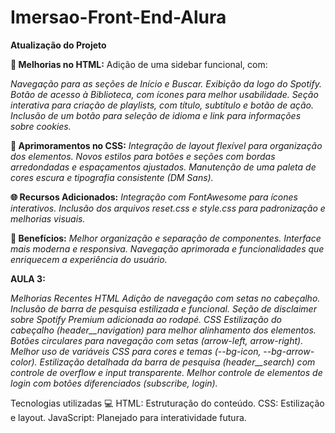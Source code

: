 # Imersao-Front-End-Alura

**Atualização do Projeto**

**🔧 Melhorias no HTML:**
Adição de uma sidebar funcional, com:

*Navegação para as seções de Início e Buscar.
Exibição da logo do Spotify.
Botão de acesso à Biblioteca, com ícones para melhor usabilidade.
Seção interativa para criação de playlists, com título, subtítulo e botão de ação.
Inclusão de um botão para seleção de idioma e link para informações sobre cookies.*


**🎨 Aprimoramentos no CSS:**
*Integração de layout flexível para organização dos elementos.
Novos estilos para botões e seções com bordas arredondadas e espaçamentos ajustados.
Manutenção de uma paleta de cores escura e tipografia consistente (DM Sans).*


**🌐 Recursos Adicionados:**
*Integração com FontAwesome para ícones interativos.
Inclusão dos arquivos reset.css e style.css para padronização e melhorias visuais.*


**🚀 Benefícios:**
*Melhor organização e separação de componentes.
Interface mais moderna e responsiva.
Navegação aprimorada e funcionalidades que enriquecem a experiência do usuário.*



**AULA 3:**

*Melhorias Recentes
HTML
Adição de navegação com setas no cabeçalho.
Inclusão de barra de pesquisa estilizada e funcional.
Seção de disclaimer sobre Spotify Premium adicionada ao rodapé.
CSS
Estilização do cabeçalho (header__navigation) para melhor alinhamento dos elementos.
Botões circulares para navegação com setas (arrow-left, arrow-right).
Melhor uso de variáveis CSS para cores e temas (--bg-icon, --bg-arrow-color).
Estilização detalhada da barra de pesquisa (header__search) com controle de overflow e input transparente.
Melhor controle de elementos de login com botões diferenciados (subscribe, login).*

Tecnologias utilizadas 💻
HTML: Estruturação do conteúdo.
CSS: Estilização e layout.
JavaScript: Planejado para interatividade futura.

